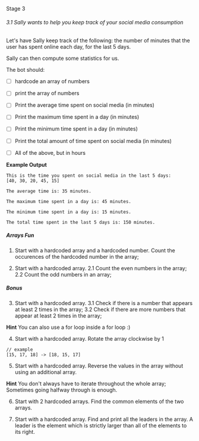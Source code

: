 Stage 3
###### 3.1 Sally wants to help you keep track of your social media consumption

Let's have Sally keep track of the following: the number of minutes that the user has spent online each day, for the last 5 days.

Sally can then compute some statistics for us.

The bot should:

- [ ] hardcode an array of numbers
- [ ] print the array of numbers
- [ ] Print the average time spent on social media (in minutes)
- [ ] Print the maximum time spent in a day (in minutes)
- [ ] Print the minimum time spent in a day (in minutes)
- [ ] Print the total amount of time spent on social media (in minutes)
- [ ] All of the above, but in hours


**Example Output**
```
This is the time you spent on social media in the last 5 days:
[40, 30, 20, 45, 15]

The average time is: 35 minutes.

The maximum time spent in a day is: 45 minutes.

The minimum time spent in a day is: 15 minutes.

The total time spent in the last 5 days is: 150 minutes.

```





##### Arrays Fun

1. Start with a hardcoded array and a hardcoded number. Count the occurences of the hardcoded number in the array;

2. Start with a hardcoded array. 
2.1 Count the even numbers in the array;
2.2 Count the odd numbers in an array;

##### Bonus
3. Start with a hardcoded array. 
3.1 Check if there is a number that appears at least 2 times in the array; 
3.2 Check if there are more numbers that appear at least 2 times in the array;

**Hint** You can also use a for loop inside a for loop :) 

4. Start with a hardcoded array. Rotate the array clockwise by 1

```
// example
[15, 17, 18] -> [18, 15, 17]
```

5. Start with a hardcoded array. Reverse the values in the array without using an additional array.

**Hint** You don't always have to iterate throughout the whole array; Sometimes going halfway through is enough.

6. Start with 2 hardcoded arrays. Find the common elements of the two arrays.

7. Start with a hardcoded array. Find and print all the leaders in the array. A leader is the element which is strictly larger than all of the elements to its right.

